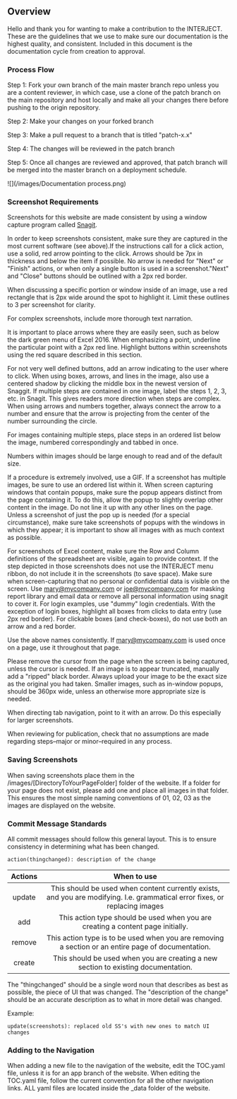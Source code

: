## Overview

Hello and thank you for wanting to make a contribution to the INTERJECT. These are the guidelines that we use to make sure our documentation is the highest quality, and consistent. Included in this document is the documentation cycle from creation to approval.

### Process Flow

Step 1: Fork your own branch of the main master branch repo unless you are a content reviewer, in which case, use a clone of the patch branch on the main repository and host locally and make all your changes there before pushing to the origin repository.

Step 2: Make your changes on your forked branch

Step 3: Make a pull request to a branch that is titled "patch-x.x"

Step 4: The changes will be reviewed in the patch branch

Step 5: Once all changes are reviewed and approved, that patch branch will be merged into the master branch on a deployment schedule.

![](/images/Documentation process.png)
### Screenshot Requirements

Screenshots for this website are made consistent by using a window capture program called [Snagit](https://www.techsmith.com/screen-capture.html).

In order to keep screenshots consistent, make sure they are captured in the most current software (see above).If the instructions call for a click action, use a solid, red arrow pointing to the click. Arrows should be 7px in thickness and below the item if possible. No arrow is needed for "Next" or "Finish" actions, or when only a single button is used in a screenshot."Next" and "Close" buttons should be outlined with a 2px red border.

When discussing a specific portion or window inside of an image, use a red rectangle that is 2px wide around the spot to highlight it. Limit these outlines to 3 per screenshot for clarity.

For complex screenshots, include more thorough text narration.

It is important to place arrows where they are easily seen, such as below the dark green menu of Excel 2016. When emphasizing a point, underline the particular point with a 2px red line. Highlight buttons within screenshots using the red square described in this section.

For not very well defined buttons, add an arrow indicating to the user where to click. When using boxes, arrows, and lines in the image, also use a centered shadow by clicking the middle box in the newest version of Snaggit. If multiple steps are contained in one image, label the steps 1, 2, 3, etc. in Snagit. This gives readers more direction when steps are complex. When using arrows and numbers together, always connect the arrow to a number and ensure that the arrow is projecting from the center of the number surrounding the circle.

For images containing multiple steps, place steps in an ordered list below the image, numbered correspondingly and tabbed in once.

Numbers within images should be large enough to read and of the default size.

If a procedure is extremely involved, use a GIF. If a screenshot has multiple images, be sure to use an ordered list within it. When screen capturing windows that contain popups, make sure the popup appears distinct from the page containing it. To do this, allow the popup to slightly overlap other content in the image. Do not line it up with any other lines on the page. Unless a screenshot of just the pop up is needed (for a special circumstance), make sure take screenshots of popups with the windows in which they appear; it is important to show all images with as much context as possible. 

For screenshots of Excel content, make sure the Row and Column definitions of the spreadsheet are visible, again to provide context. If the step depicted in those screenshots does not use the INTERJECT menu ribbon, do not include it in the screenshots (to save space). Make sure when screen-capturing that no personal or confidential data is visible on the screen. Use mary@mycompany.com or joe@mycompany.com for masking report library and email data or remove all personal information using snagit to cover it. For login examples, use "dummy" login credentials. With the exception of login boxes, highlight all boxes from clicks to data entry (use 2px red border). For clickable boxes (and check-boxes), do not use both an arrow and a red border. 

Use the above names consistently. If mary@mycompany.com is used once on a page, use it throughout that page.

Please remove the cursor from the page when the screen is being captured, unless the cursor is needed. If an image is to appear truncated, manually add a "ripped" black border. Always upload your image to be the exact size as the original you had taken. Smaller images, such as in-window popups, should be 360px wide, unless an otherwise more appropriate size is needed.

When directing tab navigation, point to it with an arrow. Do this especially for larger screenshots.

When reviewing for publication, check that no assumptions are made regarding steps–major or minor–required in any process.

### Saving Screenshots

When saving screenshots place them in the /images/[DirectoryToYourPageFolder] folder of the website. If a folder for your page does not exist, please add one and place all images in that folder. This ensures the most simple naming conventions of 01, 02, 03 as the images are displayed on the website. 

### Commit Message Standards

All commit messages should follow this general layout. This is to ensure consistency in determining what has been changed.

```
action(thingchanged): description of the change
```

|Actions      |When to use                                                                                                                 |
|:-----------:|:--------------------------------------------------------------------------------------------------------------------------:|
|update       | This should be used when content currently exists, and you are modifying. I.e. grammatical error fixes, or replacing images|
|add          | This action type should be used when you are creating a content page initially.                                            |
|remove       | This action type is to be used when you are removing a section or an entire page of documentation.                         |
|create       | This should be used when you are creating a new section to existing documentation.                                         |

The "thingchanged" should be a single word noun that describes as best as possible, the piece of UI that was changed.
The "description of the change" should be an accurate description as to what in more detail was changed.

Example:
```
update(screenshots): replaced old SS's with new ones to match UI changes
```

### Adding to the Navigation

When adding a new file to the navigation of the website, edit the TOC.yaml file, unless it is for an app branch of the website. When editing the TOC.yaml file, follow the current convention for all the other navigation links. ALL yaml files are located inside the _data folder of the website.
